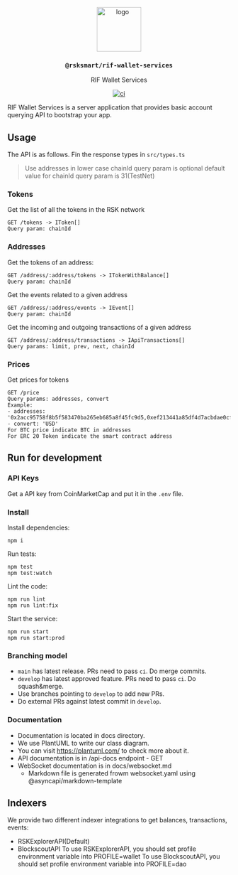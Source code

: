 <p align="middle">
  <img src="https://user-images.githubusercontent.com/766679/236442723-004fc7a5-edb2-4477-86da-0b687d62702f.svg" alt="logo" height="100" >
</p>
<h3 align="middle"><code>@rsksmart/rif-wallet-services</code></h3>
<p align="middle">
  RIF Wallet Services
</p>
<p align="middle">
  <a href="https://github.com/rsksmart/rif-wallet-services/actions/workflows/ci.yml" alt="ci">
    <img src="https://github.com/rsksmart/rif-wallet-services/actions/workflows/ci.yml/badge.svg" alt="ci" />
  </a>
</p>

RIF Wallet Services is a server application that provides basic account querying API to bootstrap your app.

## Usage

The API is as follows. Fin the response types in `src/types.ts`

> Use addresses in lower case
> chainId query param is optional
> default value for chainId query param is 31(TestNet)

### Tokens

Get the list of all the tokens in the RSK network

```
GET /tokens -> IToken[]
Query param: chainId
```

### Addresses

Get the tokens of an address:


```
GET /address/:address/tokens -> ITokenWithBalance[]
Query param: chainId
```

Get the events related to a given address

```
GET /address/:address/events -> IEvent[]
Query param: chainId
```

Get the incoming and outgoing transactions of a given address

```
GET /address/:address/transactions -> IApiTransactions[]
Query params: limit, prev, next, chainId
```

### Prices
Get prices for tokens
```
GET /price
Query params: addresses, convert
Example:
- addresses: '0x2acc95758f8b5f583470ba265eb685a8f45fc9d5,0xef213441a85df4d7acbdae0cf78004e1e486bb96'
- convert: 'USD'
For BTC price indicate BTC in addresses
For ERC 20 Token indicate the smart contract address
```

## Run for development

### API Keys

Get a API key from CoinMarketCap and put it in the `.env` file.

### Install

Install dependencies:

```
npm i
```

Run tests:

```
npm test
npm test:watch
```

Lint the code:

```
npm run lint
npm run lint:fix
```

Start the service:

```
npm run start
npm run start:prod
```

### Branching model

- `main` has latest release. PRs need to pass `ci`. Do merge commits.
- `develop` has latest approved feature. PRs need to pass `ci`. Do squash&merge.
- Use branches pointing to `develop` to add new PRs.
- Do external PRs against latest commit in `develop`.

### Documentation

- Documentation is located in docs directory.
- We use PlantUML to write our class diagram.
- You can visit https://plantuml.com/ to check more about it.
- API documentation is in /api-docs endpoint - GET
- WebSocket documentation is in docs/websocket.md
  - Markdown file is generated frowm websocket.yaml using @asyncapi/markdown-template


## Indexers
We provide two different indexer integrations to get balances, transactions, events:
- RSKExplorerAPI(Default)
- BlockscoutAPI
To use RSKExplorerAPI, you should set profile environment variable into PROFILE=wallet
To use BlockscoutAPI, you should set profile environment variable into PROFILE=dao
